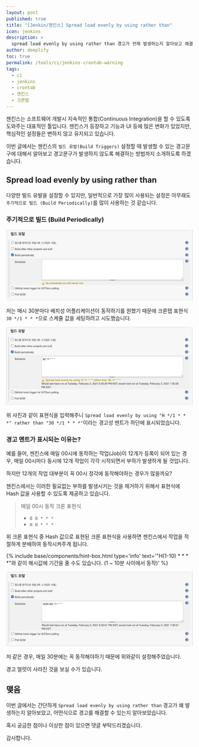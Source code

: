 ```yaml
---
layout: post
published: true
title: "[Jenkin/젠킨스] Spread load evenly by using rather than"
icon: jenkins
description: >
  spread load evenly by using rather than 경고가 언제 발생하는지 알아보고 해결 방법에 대해서 소개합니다.
author: deeplify
toc: true
permalink: /tools/ci/jenkins-crontab-warning
tags:
  - ci
  - jenkins
  - crontab
  - 젠킨스 
  - 크론탭
---
```


젠킨스는 소프트웨어 개발시 지속적인 통합(Continuous Integration)을 할 수 있도록 도와주는 대표적인 툴입니다. 젠킨스가 등장하고 기능과 UI 등에 많은 변화가 있었지만, 핵심적인 설정들은 변하지 않고 유지되고 있습니다.

이번 글에서는 젠킨스의 `빌드 유발(Build Triggers)` 설정할 때 발생할 수 있는 경고문구에 대해서 알아보고 경고문구가 발생하지 않도록 해결하는 방법까지 소개하도록 하겠습니다.

## Spread load evenly by using rather than

다양한 빌드 유발을 설정할 수 있지만, 일반적으로 가장 많이 사용되는 설정은 아무래도 `주기적으로 빌드 (Build Periodically)`를 많이 사용하는 것 같습니다.

### 주기적으로 빌드 (Build Periodically)

![build periodically in jenkins](/assets/images/jenkins-crontab-warning01.jpg)

저는 매시 30분마다 배치성 어플리케이션이 동작하기를 원했기 때문에 크론탭 표현식 `30 */1 * * *`으로 스케쥴 값을 세팅하려고 시도했습니다.

![build periodically in jenkins](/assets/images/jenkins-crontab-warning02.jpg)

위 사진과 같이 표현식을 입력해주니 `Spread load evenly by using "H */1 * * *" rather than "30 */1 * * *"`이라는 경고성 멘트가 하단에 표시되었습니다.

### 경고 멘트가 표시되는 이유는?

예를 들어, 젠킨스에 매일 00시에 동작하는 작업(Job)이 12개가 등록이 되어 있는 경우, 매일 00시마다 동시에 12개 작업이 각각 시작되면서 부하가 발생하게 될 것입니다.

하지만 12개의 작업 대부분이 꼭 00시 정각에 동작해야하는 경우가 많을까요?

젠킨스에서는 이러한 필요없는 부하를 발생시키는 것을 제거하기 위해서 표현식에 Hash 값을 사용할 수 있도록 제공하고 있습니다.

> 매일 00시 동작 크론 표현식
> - `0 0 * * *`
> - `H H * * *`

위 크론 표현식 중 Hash 값으로 표현된 크론 표현식을 사용하면 젠킨스에서 작업을 적절하게 분배하여 동작시켜주게 됩니다.

{% include base/components/hint-box.html type='info' text='"H(1-10) * * * *"와 같이 해시값에 기간을 줄 수도 있습니다. (1 ~ 10분 사이에서 동작)' %}

![build periodically in jenkins](/assets/images/jenkins-crontab-warning03.jpg)

저 같은 경우, 매일 30분에는 꼭 동작해야하기 때문에 위와같이 설정해주었습니다.

경고 얼럿이 사라진 것을 보실 수가 있습니다.

## 맺음

이번 글에서는 간단하게 `Spread load evenly by using rather than` 경고가 왜 발생하는지 알아보았고, 어떤식으로 경고를 해결할 수 있는지 알아보았습니다.

혹시 궁금한 점이나 이상한 점이 있으면 댓글 부탁드리겠습니다.

감사합니다.

